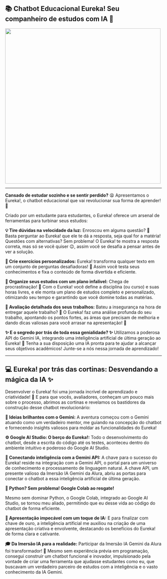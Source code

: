 ## 📚 **Chatbot Educacional Eureka**! Seu companheiro de estudos com IA 🤖
<img src="[assets/169402531/04a67e1e-b4b1-4955-9e3a-8d3dcdb1d977](https://github.com/JellOliveira/Desafio-IA-Gemini/assets/169402531/7255fe43-7372-4ba5-90b5-882e7c23de61)" width="500">


---

**Cansado de estudar sozinho e se sentir perdido?** 😫 Apresentamos o Eureka!, o chatbot educacional que vai revolucionar sua forma de aprender! 🚀

Criado por um estudante para estudantes, o Eureka! oferece um arsenal de ferramentas para turbinar seus estudos:

**💡 Tire dúvidas na velocidade da luz:**
Enroscou em alguma questão? 🤔 Basta perguntar ao Eureka! que ele te dá a resposta, seja qual for a matéria!
Questões com alternativas? Sem problema! O Eureka! te mostra a resposta correta, mas só se você quiser 😉, assim você se desafia a pensar antes de ver a solução.

**📝 Crie exercícios personalizados:**
Eureka! transforma qualquer texto em um conjunto de perguntas desafiadoras! 🤯 Assim você testa seus conhecimentos e fixa o conteúdo de forma divertida e eficiente.

**📅 Organize seus estudos com um plano infalível:**
Chega de procrastinação! 🚫 Com o Eureka! você define a disciplina (ou curso) e suas horas livres, e ele monta um plano de estudos completo e personalizado, otimizando seu tempo e garantindo que você domine todas as matérias.

**🔎 Avaliação detalhada dos seus trabalhos:**
Bateu a insegurança na hora de entregar aquele trabalho? 🤔 O Eureka! faz uma análise profunda do seu trabalho, apontando os pontos fortes, as áreas que precisam de melhoria e dando dicas valiosas para você arrasar na apresentação! 💎

**✨ E o segredo por trás de toda essa genialidade? ✨**
Utilizamos a poderosa API do Gemini IA, integrando uma inteligência artificial de última geração ao Eureka! 🧠 Tenha a sua disposição uma IA pronta para te ajudar a alcançar seus objetivos acadêmicos! 
Junte-se a nós nessa jornada de aprendizado! 

----

## **💻 Eureka! por trás das cortinas: Desvendando a mágica da IA ✨**

Desenvolver o Eureka! foi uma jornada incrível de aprendizado e criatividade! 🚀 E para que vocês, avaliadores, conheçam um pouco mais sobre o processo, abrimos as cortinas e revelamos os bastidores da construção desse chatbot revolucionário:

**🧠 Ideias brilhantes com o Gemini:**
A aventura começou com o Gemini atuando como um verdadeiro mentor, me guiando na concepção do chatbot e fornecendo insights valiosos para moldar as funcionalidades do Eureka!

**⚙️ Google AI Studio: O berço do Eureka!:**
Todo o desenvolvimento do chatbot, desde a escrita do código até os testes, aconteceu dentro do ambiente intuitivo e poderoso do Google AI Studio.

**🔗 Conectando inteligência com a Gemini API:**
A chave para o sucesso do Eureka! reside na integração com a Gemini API, o portal para um universo de conhecimento e processamento de linguagem natural. A chave API, um presente valioso da Imersão IA Gemini da Alura, abriu as portas para conectar o chatbot a essa inteligência artificial de última geração.

**🐍 Python? Sem problema! Google Colab ao resgate!**

Mesmo sem dominar Python, o Google Colab, integrado ao Google AI Studio, se tornou meu aliado, permitindo que eu desse vida ao código do chatbot de forma eficiente.

**🎨 Apresentação impecável com um toque de IA:**
E para finalizar com chave de ouro, a inteligência artificial me auxiliou na criação de uma apresentação criativa e envolvente, destacando os benefícios do Eureka! de forma clara e cativante.

**🎓 Da Imersão IA para a realidade:**
Participar da Imersão IA Gemini da Alura foi transformador! 🚀 Mesmo sem experiência prévia em programação, consegui construir um chatbot funcional e inovador, impulsionado pela vontade de criar uma ferramenta que ajudasse estudantes como eu, que buscavam um verdadeiro parceiro de estudos com a inteligência e o vasto conhecimento da IA Gemini.

